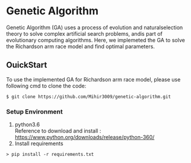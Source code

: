 # Genetic Algorithm

Genetic Algorithm (GA) uses a process of evolution and naturalselection theory to solve complex artificial search problems, andis part of evolutionary computing algorithms. Here, we implemeted the GA to solve the Richardson arm race model and find optimal parameters.

## OuickStart

To use the implemented GA for Richardson arm race model, please use following cmd to clone the code:

```
$ git clone https://github.com/Mihir3009/genetic-algorithm.git
```

### Setup Environment

1. python3.6 <br /> Reference to download and install : https://www.python.org/downloads/release/python-360/
2. Install requirements <br /> 
```
> pip install -r requirements.txt

```

